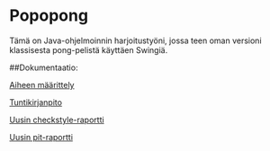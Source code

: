 # Popopong

Tämä on Java-ohjelmoinnin harjoitustyöni, jossa teen oman versioni klassisesta pong-pelistä käyttäen Swingiä.

##Dokumentaatio:

[Aiheen määrittely](https://github.com/irenenikk/Popopong/blob/master/dokumentaatio/aiheenKuvausJaRakenne.md)

[Tuntikirjanpito](https://github.com/irenenikk/Popopong/blob/master/dokumentaatio/tuntikirjanpito.md)

[Uusin checkstyle-raportti](https://htmlpreview.github.io/?https://github.com/irenenikk/Popopong/blob/master/dokumentaatio/checkstyle-raportti/checkstyle.html)

[Uusin pit-raportti](https://htmlpreview.github.io/?https://github.com/irenenikk/Popopong/blob/master/dokumentaatio/pit-raportti/201702170050/index.html)
